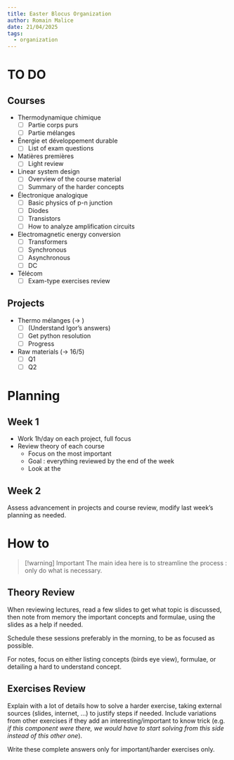 ```yaml
---
title: Easter Blocus Organization
author: Romain Malice
date: 21/04/2025
tags:
  - organization
---
```


# TO DO

## Courses

- Thermodynamique chimique
    - [ ] Partie corps purs
    - [ ] Partie mélanges
- Énergie et développement durable
    - [ ] List of exam questions
- Matières premières
    - [ ] Light review
- Linear system design
    - [ ] Overview of the course material
    - [ ] Summary of the harder concepts
- Électronique analogique
    - [ ] Basic physics of p-n junction
    - [ ] Diodes
    - [ ] Transistors
    - [ ] How to analyze amplification circuits
- Electromagnetic energy conversion
    - [ ] Transformers
    - [ ] Synchronous
    - [ ] Asynchronous
    - [ ] DC
- Télécom
    - [ ] Exam-type exercises review

## Projects

- Thermo mélanges (→ )
    - [ ] (Understand Igor’s answers)
    - [ ] Get python resolution
    - [ ] Progress
- Raw materials (→ 16/5)
    - [ ] Q1
    - [ ] Q2

# Planning

## Week 1

- Work 1h/day on each project, full focus
- Review theory of each course
    - Focus on the most important
    - Goal : everything reviewed by the end of the week
    - Look at the

## Week 2

Assess advancement in projects and course review, modify last week’s planning as needed.

# How to

> [!warning] Important
> The main idea here is to streamline the process : only do what is necessary.

## Theory Review

When reviewing lectures, read a few slides to get what topic is discussed, then note from memory the important concepts and formulae, using the slides as a help if needed.

Schedule these sessions preferably in the morning, to be as focused as possible.

For notes, focus on either listing concepts (birds eye view), formulae, or detailing a hard to understand concept.

## Exercises Review

Explain with a lot of details how to solve a harder exercise, taking external sources (slides, internet, …) to justify steps if needed.
Include variations from other exercises if they add an interesting/important to know trick (e.g. _if this component were there, we would have to start solving from this side instead of this other one_).

Write these complete answers only for important/harder exercises only.